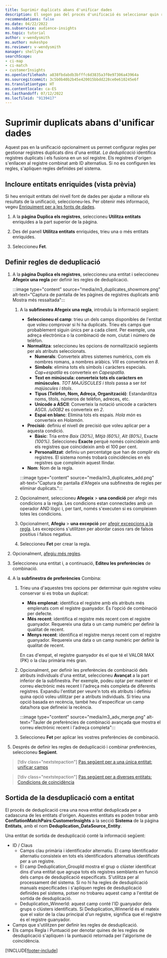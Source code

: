 ```yaml
---
title: Suprimir duplicats abans d'unificar dades
description: El segon pas del procés d'unificació és seleccionar quin registre cal conservar quan es trobin duplicats.
recommendations: false
ms.date: 04/22/2022
ms.subservice: audience-insights
ms.topic: tutorial
author: v-wendysmith
ms.author: mukeshpo
ms.reviewer: v-wendysmith
manager: shellyha
searchScope:
- ci-map
- ci-match
- customerInsights
ms.openlocfilehash: a838fbdabdb3bfffc6d3835a3f0e97306a43964a
ms.sourcegitcommit: 3c5b0b40b2b45e420015bbdd228ce0e610245e6f
ms.translationtype: HT
ms.contentlocale: ca-ES
ms.lasthandoff: 07/12/2022
ms.locfileid: "9139417"
---
```

# <a name="remove-duplicates-before-unifying-data"></a>Suprimir duplicats abans d'unificar dades

Aquest pas en la unificació opcionalment us permet configurar regles per gestionar registres duplicats dins d'una entitat. *La deduplicació* identifica registres duplicats i els fusiona en un sol registre. Els registres d'origen s'enllacen al registre combinat amb ID alternatius. Si no es configuren les regles, s'apliquen regles definides pel sistema.

## <a name="include-enriched-entities-preview"></a>Incloure entitats enriquides (vista prèvia)

Si heu enriquit entitats del nivell font de dades per ajudar a millorar els resultats de la unificació, seleccioneu-les. Per obtenir més informació, vegeu [Enriquiment per a les fonts de dades](data-sources-enrichment.md).

1. A la **pàgina Duplica els registres**, seleccioneu **Utilitza entitats** enriquides a la part superior de la pàgina.

1. Des del panell **Utilitza entitats** enriquides, trieu una o més entitats enriquides.

1. Seleccioneu **Fet**.

## <a name="define-deduplication-rules"></a>Definir regles de deduplicació

1. A la **pàgina Duplica els registres**, seleccioneu una entitat i seleccioneu **Afegeix una regla** per definir les regles de deduplicació.

   :::image type="content" source="media/m3_duplicates_showmore.png" alt-text="Captura de pantalla de les pàgines de registres duplicats amb Mostra més ressaltada":::

   1. A la **subfinestra Afegeix una regla**, introduïu la informació següent:
      - **Seleccioneu el camp**: trieu un dels camps disponibles de l'entitat que voleu comprovar si hi ha duplicats. Trieu els camps que probablement siguin únics per a cada client. Per exemple, una adreça electrònica o la combinació de nom, ciutat i número de telèfon.
      - **Normalitza**: seleccioneu les opcions de normalització següents per als atributs seleccionats.
        - **Numerals**: Converteix altres sistemes numèrics, com els nombres romans, a nombres aràbics. *VIII* es converteix en *8*.
        - **Símbols**: elimina tots els símbols i caràcters especials. *Cap+espatlla* es converteix en *Capespatlla*.
        - **Text en minúscula: converteix tots els caràcters en minúscules**. *TOT MAJÚSCULES i títols* passa a ser *tot majúscules i títols*.
        - **Tipus (Telèfon, Nom, Adreça, Organització)**: Estandarditza noms, títols, números de telèfon, adreces, etc.
        - **Unicode a ASCII**: Converteix la notació unicode a caràcters ASCII. */u00B2* es converteix en *2*.
        - **Espai en blanc**: Elimina tots els espais. *Hola   món* es converteix en *Holamón*.
      - **Precisió**: definiu el nivell de precisió que voleu aplicar per a aquesta condició.
        - **Bàsic**: Tria entre *Baix (30%)*, *Mitjà (60%)*, *Alt (80%)*, Exacte *(100%)*. Seleccioneu **Exacte** perquè només coincideixin amb els registres que coincideixin amb el 100 per cent.
        - **Personalitzat**: definiu un percentatge que han de complir els registres. El sistema només trobarà coincidències en els registres que compleixin aquest llindar.
      - **Nom**: Nom de la regla.

      :::image type="content" source="media/m3_duplicates_add.png" alt-text="Captura de pantalla d'Afegeix una subfinestra de regles per eliminar duplicats.":::

   1. Opcionalment, seleccioneu **Afegeix** > **una condició** per afegir més condicions a la regla. Les condicions estan connectades amb un operador AND lògic i, per tant, només s'executen si es compleixen totes les condicions.

   1. Opcionalment, **Afegiu** > **una excepció** per [afegir excepcions a la regla](match-entities.md#add-exceptions-to-a-rule). Les excepcions s'utilitzen per abordar casos rars de falsos positius i falsos negatius.

   1. Seleccioneu **Fet** per crear la regla.

1. Opcionalment, [afegiu més regles](#define-deduplication-rules).

1. Seleccioneu una entitat i, a continuació, **Editeu les preferències** de combinació.

1. A la **subfinestra de preferències** Combina:
   1. Trieu una d'aquestes tres opcions per determinar quin registre voleu conservar si es troba un duplicat:
      - **Més emplenat**: identifica el registre amb els atributs més emplenats com el registre guanyador. És l'opció de combinació per defecte.
      - **Més recent**: identifica el registre més recent com el registre guanyador. Requereix una data o un camp numèric per definir la qualitat de recent.
      - **Menys recent**: identifica el registre menys recent com el registre guanyador. Requereix una data o un camp numèric per definir la qualitat de recent.
      
      En cas d'empat, el registre guanyador és el que té el VALOR MAX (PK) o la clau primària més gran.
      
   1. Opcionalment, per definir les preferències de combinació dels atributs individuals d'una entitat, seleccioneu **Avançat** a la part inferior de la subfinestra. Per exemple, podeu optar per mantenir el correu electrònic més recent I l'adreça més completa de diferents registres. Expandiu l'entitat per veure'n tots els atributs i definiu quina opció voleu utilitzar per a atributs individuals. Si trieu una opció basada en recència, també heu d'especificar un camp data/hora que defineixi la recència.

      :::image type="content" source="media/m3_adv_merge.png" alt-text="Tauler de preferències de combinació avançada que mostra el correu electrònic recent i l'adreça completa":::

   1. Seleccioneu **Fet** per aplicar les vostres preferències de combinació.

1. Després de definir les regles de deduplicació i combinar preferències, seleccioneu **Següent**.
  
> [!div class="nextstepaction"]
> [Pas següent per a una única entitat: unificar camps](merge-entities.md)

> [!div class="nextstepaction"]
> [Pas següent per a diverses entitats: Condicions de coincidència](match-entities.md)

## <a name="deduplication-output-as-an-entity"></a>Sortida de la desduplicació com a entitat

El procés de deduplicació crea una nova entitat deduplicada per a cadascuna de les entitats d'origen. Aquestes entitats es poden trobar amb **ConflationMatchPairs:CustomerInsights** a la secció **Sistema** de la pàgina **Entitats**, amb el nom **Deduplication_DataSource_Entity**.

Una entitat de sortida de desduplicació conté la informació següent:

- ID / Claus
  - Camps clau primària i identificador alternatiu. El camp Identificador alternatiu consisteix en tots els identificadors alternatius identificats per a un registre.
  - El camp Deduplication_GroupId mostra el grup o clúster identificat dins d'una entitat que agrupa tots els registres semblants en funció dels camps de desduplicació especificats. S'utilitza per al processament del sistema. Si no hi ha regles de desduplicació manuals especificades i s'apliquen regles de desduplicació definides pel sistema, potser no trobareu aquest camp a l'entitat de sortida de desduplicació.
  - Deduplication_WinnerId: aquest camp conté l'ID guanyador dels grups o clústers identificats. Si Deduplication_WinnerId és el mateix que el valor de la clau principal d'un registre, significa que el registre és el registre guanyador.
- Camps que s'utilitzen per definir les regles de desduplicació.
- Els camps Regla i Puntuació per denotar quines de les regles de desduplicació s'apliquen i la puntuació retornada per l'algorisme de coincidència.

[!INCLUDE[footer-include](includes/footer-banner.md)]
